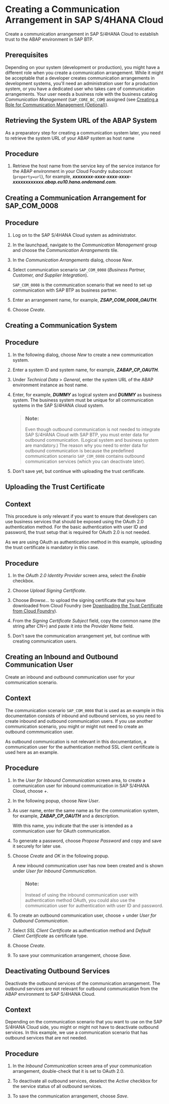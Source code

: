 <!-- loio889fbe37b7b344deabfbdc78ab16e544 -->

# Creating a Communication Arrangement in SAP S/4HANA Cloud

Create a communication arrangement in SAP S/4HANA Cloud to establish trust to the ABAP environment in SAP BTP.



<a name="loio889fbe37b7b344deabfbdc78ab16e544__prereq_iwj_1sr_r2b"/>

## Prerequisites

Depending on your system \(development or production\), you might have a different role when you create a communication arrangement. While it might be acceptable that a developer creates communication arrangements in development systems, you'll need an administration user for a production system, or you have a dedicated user who takes care of communication arrangements. Your user needs a business role with the business catalog *Communication Management* \(`SAP_CORE_BC_COM`\) assigned \(see [Creating a Role for Communication Management \(Optional\)](creating-a-role-for-communication-management-optional-45e1f2f.md)\).

 <a name="task_wzf_1sn_zhb"/>

<!-- task\_wzf\_1sn\_zhb -->

## Retrieving the System URL of the ABAP System

As a preparatory step for creating a communication system later, you need to retrieve the system URL of your ABAP system as host name



<a name="task_wzf_1sn_zhb__steps-unordered_rng_2sn_zhb"/>

## Procedure

1.  Retrieve the host name from the service key of the service instance for the ABAP environment in your Cloud Foundry subaccount \(`property=url`\)​, for example, ***xxxxxxxx-xxxx-xxxx-xxxx-xxxxxxxxxxxx.abap.eu10.hana.ondemand.com***.


 <a name="loio157a12b9f6b9496da9f2fdd52fb30b75"/>

<!-- loio157a12b9f6b9496da9f2fdd52fb30b75 -->

## Creating a Communication Arrangement for SAP\_COM\_0008​



<a name="loio157a12b9f6b9496da9f2fdd52fb30b75__steps_rdt_hsn_zhb"/>

## Procedure

1.  Log on to the SAP S/4HANA Cloud system as administrator.

2.  In the launchpad, navigate to the *Communication Management* group and choose the *Communication Arrangements* tile.

3.  In the *Communication Arrangements* dialog, choose *New*.

4.  Select communication scenario `SAP_COM_0008` \(*Business Partner, Customer, and Supplier Integration*\).

    `SAP_COM_0008` is the communication scenario that we need to set up communication with SAP BTP as business partner.

5.  Enter an arrangement name, for example, ***ZSAP\_COM\_0008\_OAUTH***.

6.  Choose *Create*.


 <a name="loiof2a8b85de4564b0d811522ac1673b34d"/>

<!-- loiof2a8b85de4564b0d811522ac1673b34d -->

## Creating a Communication System



<a name="loiof2a8b85de4564b0d811522ac1673b34d__steps_p1g_jsn_zhb"/>

## Procedure

1.  In the following dialog, choose *New* to create a new communication system.

2.  Enter a system ID and system name, for example, ***ZABAP\_CP\_OAUTH***.

3.  Under *Technical Data* \> *General*, enter the system URL of the ABAP environment instance as host name.

4.  Enter, for example, ***DUMMY*** as logical system and ***DUMMY*** as business system. The business system must be unique for all communication systems in the SAP S/4HANA cloud system.

    > ### Note:  
    > Even though outbound communication is not needed to integrate SAP S/4HANA Cloud with SAP BTP, you must enter data for outbound communication. \(Logical system and business system are mandatory.\) The reason why you need to enter data for outbound communication is because the predefined communication scenario `SAP_COM_0008` contains outbound communication services \(which you can deactivate later\).

5.  Don't save yet, but continue with uploading the trust certificate.


 <a name="loio362302e59e0940adb25390764a8661ed"/>

<!-- loio362302e59e0940adb25390764a8661ed -->

## Uploading the Trust Certificate​



<a name="loio362302e59e0940adb25390764a8661ed__context_e4z_cfp_v2b"/>

## Context

This procedure is only relevant if you want to ensure that developers can use business services that should be exposed using the OAuth 2.0 authentication method. For the basic authentication with user ID and password, the trust setup that is required for OAuth 2.0 is not needed.

As we are using OAuth as authentication method in this example, uploading the trust certificate is mandatory in this case.



<a name="loio362302e59e0940adb25390764a8661ed__steps_zbd_lsn_zhb"/>

## Procedure

1.  In the *OAuth 2.0 Identity Provider* screen area, select the *Enable* checkbox.

2.  Choose *Upload Signing Certificate*.

3.  Choose *Browse...* to upload the signing certificate that you have downloaded from Cloud Foundry \(see [Downloading the Trust Certificate from Cloud Foundry](downloading-the-trust-certificate-from-cloud-foundry-dbb7d4d.md)\).

4.  From the *Signing Certificate Subject* field, copy the common name \(the string after *CN=*\) and paste it into the *Provider Name* field.

5.  Don't save the communication arrangement yet, but continue with creating communication users.


 <a name="loio6734978c17c94c089796148b3e8c1b7b"/>

<!-- loio6734978c17c94c089796148b3e8c1b7b -->

## Creating an Inbound and Outbound Communication User

Create an inbound and outbound communication user for your communication scenario.



<a name="loio6734978c17c94c089796148b3e8c1b7b__context_xsh_fgp_v2b"/>

## Context

The communication scenario `SAP_COM_0008` that is used as an example in this documentation consists of inbound and outbound services, so you need to create inbound and outbound communication users. If you use another communication scenario, you might or might not need to create an outbound commmunication user.

As outbound communication is not relevant in this documentation, a communication user for the authentication method SSL client certificate is used here as an example.



<a name="loio6734978c17c94c089796148b3e8c1b7b__steps_tnr_msn_zhb"/>

## Procedure

1.  In the *User for Inbound Communication* screen area, to create a communication user for inbound communication in SAP S/4HANA Cloud, choose *+*.

2.  In the following popup, choose *New User*.

3.  As user name, enter the same name as for the communication system, for example, ***ZABAP\_CP\_OAUTH*** and a description.

    With this name, you indicate that the user is intended as a communication user for OAuth communication.

4.  To generate a password, choose *Propose Password* and copy and save it securely for later use.

5.  Choose *Create* and *OK* in the following popup.

    A new inbound communication user has now been created and is shown under *User for Inbound Communication*.

    > ### Note:  
    > Instead of using the inbound communication user with authentication method OAuth, you could also use the communication user for authentication with user ID and password.

6.  To create an outbound communication user, choose *+* under *User for Outbound Communication*.

7.  Select *SSL Client Certificate* as authentication method and *Default Client Certificate* as certificate type.

8.  Choose *Create*.

9.  To save your communication arrangement, choose *Save*.


 <a name="loio4e31cbbae8224ab0b36fbb3c40da2754"/>

<!-- loio4e31cbbae8224ab0b36fbb3c40da2754 -->

## Deactivating Outbound Services

Deactivate the outbound services of the communication arrangement. The outbound services are not relevant for outbound communication from the ABAP environment to SAP S/4HANA Cloud.



<a name="loio4e31cbbae8224ab0b36fbb3c40da2754__context_upy_ncj_w2b"/>

## Context

Depending on the communication scenario that you want to use on the SAP S/4HANA Cloud side, you might or might not have to deactivate outbound services. In this example, we use a communication scenario that has outbound services that are not needed.



<a name="loio4e31cbbae8224ab0b36fbb3c40da2754__steps_nzm_nsn_zhb"/>

## Procedure

1.  In the *Inbound Communication* screen area of your communication arrangement, double-check that it is set to OAuth 2.0.

2.  To deactivate all outbound services, deselect the *Active* checkbox for the service status of all outbound services.

3.  To save the communication arrangement, choose *Save*.


